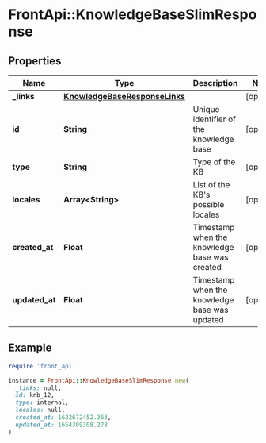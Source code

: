 # FrontApi::KnowledgeBaseSlimResponse

## Properties

| Name | Type | Description | Notes |
| ---- | ---- | ----------- | ----- |
| **_links** | [**KnowledgeBaseResponseLinks**](KnowledgeBaseResponseLinks.md) |  | [optional] |
| **id** | **String** | Unique identifier of the knowledge base | [optional] |
| **type** | **String** | Type of the KB | [optional] |
| **locales** | **Array&lt;String&gt;** | List of the KB&#39;s possible locales | [optional] |
| **created_at** | **Float** | Timestamp when the knowledge base was created | [optional] |
| **updated_at** | **Float** | Timestamp when the knowledge base was updated | [optional] |

## Example

```ruby
require 'front_api'

instance = FrontApi::KnowledgeBaseSlimResponse.new(
  _links: null,
  id: knb_12,
  type: internal,
  locales: null,
  created_at: 1622672452.363,
  updated_at: 1654309308.278
)
```

